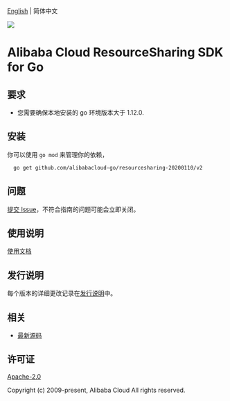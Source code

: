 [English](README.md) | 简体中文

![](https://aliyunsdk-pages.alicdn.com/icons/AlibabaCloud.svg)

# Alibaba Cloud ResourceSharing SDK for Go

## 要求
- 您需要确保本地安装的 go 环境版本大于 1.12.0.

## 安装
你可以使用 `go mod` 来管理你的依赖，
```sh
  go get github.com/alibabacloud-go/resourcesharing-20200110/v2
```

## 问题
[提交 Issue](https://github.com/aliyun/alibabacloud-go-sdk/issues/new)，不符合指南的问题可能会立即关闭。

## 使用说明
[使用文档](https://github.com/aliyun/alibabacloud-go-sdk/blob/master/docs/Usage-CN.md#%E4%BD%BF%E7%94%A8%E7%A4%BA%E4%BE%8B)

## 发行说明
每个版本的详细更改记录在[发行说明](./ChangeLog.txt)中。

## 相关
* [最新源码](https://github.com/aliyun/alibabacloud-go-sdk/)

## 许可证
[Apache-2.0](http://www.apache.org/licenses/LICENSE-2.0)

Copyright (c) 2009-present, Alibaba Cloud All rights reserved.
